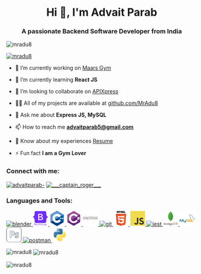 <h1 align="center">Hi 👋, I'm Advait Parab</h1>
<h3 align="center">A passionate Backend Software Developer from India</h3>

<p align="left"> <img src="https://komarev.com/ghpvc/?username=mradu8&label=Profile%20views&color=0e75b6&style=flat" alt="mradu8" /> </p>

<p align="left"> <a href="https://github.com/ryo-ma/github-profile-trophy"><img src="https://github-profile-trophy.vercel.app/?username=mradu8" alt="mradu8" /></a> </p>

- 🔭 I’m currently working on [Maars Gym](MrAdu8/MaarsGym)

- 🌱 I’m currently learning **React JS**

- 👯 I’m looking to collaborate on [APIXpress](MrAdu8/APIXpress)

- 👨‍💻 All of my projects are available at [github.com/MrAdu8](github.com/MrAdu8)

- 💬 Ask me about **Express JS, MySQL**

- 📫 How to reach me **advaitparab5@gmail.com**

- 📄 Know about my experiences [Resume](https://drive.google.com/file/d/1sOTR5zBby6gCH7iY855RfIsGq4pSiMMf/view?usp=sharing)

- ⚡ Fun fact **I am a Gym Lover**

<h3 align="left">Connect with me:</h3>
<p align="left">
<a href="https://linkedin.com/in/advaitparab-" target="blank"><img align="center" src="https://raw.githubusercontent.com/rahuldkjain/github-profile-readme-generator/master/src/images/icons/Social/linked-in-alt.svg" alt="advaitparab-" height="30" width="40" /></a>
<a href="https://instagram.com/___captain_roger___" target="blank"><img align="center" src="https://raw.githubusercontent.com/rahuldkjain/github-profile-readme-generator/master/src/images/icons/Social/instagram.svg" alt="___captain_roger___" height="30" width="40" /></a>
</p>

<h3 align="left">Languages and Tools:</h3>
<p align="left"> <a href="https://www.blender.org/" target="_blank" rel="noreferrer"> <img src="https://download.blender.org/branding/community/blender_community_badge_white.svg" alt="blender" width="40" height="40"/> </a> <a href="https://getbootstrap.com" target="_blank" rel="noreferrer"> <img src="https://raw.githubusercontent.com/devicons/devicon/master/icons/bootstrap/bootstrap-plain-wordmark.svg" alt="bootstrap" width="40" height="40"/> </a> <a href="https://www.w3schools.com/cpp/" target="_blank" rel="noreferrer"> <img src="https://raw.githubusercontent.com/devicons/devicon/master/icons/cplusplus/cplusplus-original.svg" alt="cplusplus" width="40" height="40"/> </a> <a href="https://www.w3schools.com/cs/" target="_blank" rel="noreferrer"> <img src="https://raw.githubusercontent.com/devicons/devicon/master/icons/csharp/csharp-original.svg" alt="csharp" width="40" height="40"/> </a> <a href="https://expressjs.com" target="_blank" rel="noreferrer"> <img src="https://raw.githubusercontent.com/devicons/devicon/master/icons/express/express-original-wordmark.svg" alt="express" width="40" height="40"/> </a> <a href="https://git-scm.com/" target="_blank" rel="noreferrer"> <img src="https://www.vectorlogo.zone/logos/git-scm/git-scm-icon.svg" alt="git" width="40" height="40"/> </a> <a href="https://www.w3.org/html/" target="_blank" rel="noreferrer"> <img src="https://raw.githubusercontent.com/devicons/devicon/master/icons/html5/html5-original-wordmark.svg" alt="html5" width="40" height="40"/> </a> <a href="https://developer.mozilla.org/en-US/docs/Web/JavaScript" target="_blank" rel="noreferrer"> <img src="https://raw.githubusercontent.com/devicons/devicon/master/icons/javascript/javascript-original.svg" alt="javascript" width="40" height="40"/> </a> <a href="https://jestjs.io" target="_blank" rel="noreferrer"> <img src="https://www.vectorlogo.zone/logos/jestjsio/jestjsio-icon.svg" alt="jest" width="40" height="40"/> </a> <a href="https://www.mongodb.com/" target="_blank" rel="noreferrer"> <img src="https://raw.githubusercontent.com/devicons/devicon/master/icons/mongodb/mongodb-original-wordmark.svg" alt="mongodb" width="40" height="40"/> </a> <a href="https://www.mysql.com/" target="_blank" rel="noreferrer"> <img src="https://raw.githubusercontent.com/devicons/devicon/master/icons/mysql/mysql-original-wordmark.svg" alt="mysql" width="40" height="40"/> </a> <a href="https://www.photoshop.com/en" target="_blank" rel="noreferrer"> <img src="https://raw.githubusercontent.com/devicons/devicon/master/icons/photoshop/photoshop-line.svg" alt="photoshop" width="40" height="40"/> </a> <a href="https://postman.com" target="_blank" rel="noreferrer"> <img src="https://www.vectorlogo.zone/logos/getpostman/getpostman-icon.svg" alt="postman" width="40" height="40"/> </a> <a href="https://www.python.org" target="_blank" rel="noreferrer"> <img src="https://raw.githubusercontent.com/devicons/devicon/master/icons/python/python-original.svg" alt="python" width="40" height="40"/> </a> </p>

<p><img align="left" src="https://github-readme-stats.vercel.app/api/top-langs?username=mradu8&show_icons=true&locale=en&layout=compact" alt="mradu8" /></p>

<p>&nbsp;<img align="center" src="https://github-readme-stats.vercel.app/api?username=mradu8&show_icons=true&locale=en" alt="mradu8" /></p>

<p><img align="center" src="https://github-readme-streak-stats.herokuapp.com/?user=mradu8&" alt="mradu8" /></p>
